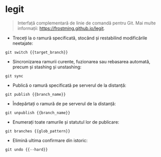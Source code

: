 # legit

> Interfață complementară de linie de comandă pentru Git.
> Mai multe informații: <https://frostming.github.io/legit>.

- Treceți la o ramură specificată, stocând și restabilind modificările neetajate:

`git switch {{target_branch}}`

- Sincronizarea ramurii curente, fuzionarea sau rebasarea automată, precum și stashing și unstashing:

`git sync`

- Publică o ramură specificată pe serverul de la distanță:

`git publish {{branch_name}}`

- Îndepărtați o ramură de pe serverul de la distanță:

`git unpublish {{branch_name}}`

- Enumerați toate ramurile și statutul lor de publicare:

`git branches {{glob_pattern}}`

- Elimină ultima confirmare din istoric:

`git undo {{--hard}}`
